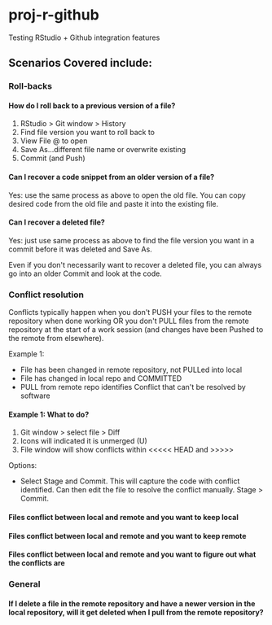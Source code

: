 # proj-r-github
Testing RStudio + Github integration features

## Scenarios Covered include:

### Roll-backs

#### How do I roll back to a previous version of a file?

1. RStudio > Git window > History
2. Find file version you want to roll back to
3. View File @ <commit id> to open
4. Save As...different file name or overwrite existing
5. Commit (and Push)

#### Can I recover a code snippet from an older version of a file?

Yes: use the same process as above to open the old file. You can copy desired code from the old file and paste it into the existing file. 

#### Can I recover a deleted file?

Yes: just use same process as above to find the file version you want in a commit before it was deleted and Save As.

Even if you don't necessarily want to recover a deleted file, you can always go into an older Commit and look at the code.

### Conflict resolution

Conflicts typically happen when you don't PUSH your files to the remote repository when done working OR you don't PULL files from the remote repository at the start of a work session (and changes have been Pushed to the remote from elsewhere).

Example 1:

* File has been changed in remote repository, not PULLed into local
* File has changed in local repo and COMMITTED
* PULL from remote repo identifies Conflict that can't be resolved by software

#### Example 1: What to do?

1. Git window > select file > Diff
2. Icons will indicated it is unmerged (U)
3. File window will show conflicts within <<<<< HEAD and >>>>> <commit id>

Options:

* Select Stage and Commit. This will capture the code with conflict identified. Can then edit the file to resolve the conflict manually. Stage > Commit.

#### Files conflict between local and remote and you want to keep local

#### Files conflict between local and remote and you want to keep remote

#### Files conflict between local and remote and you want to figure out what the conflicts are

### General

#### If I delete a file in the remote repository and have a newer version in the local repository, will it get deleted when I pull from the remote repository?
